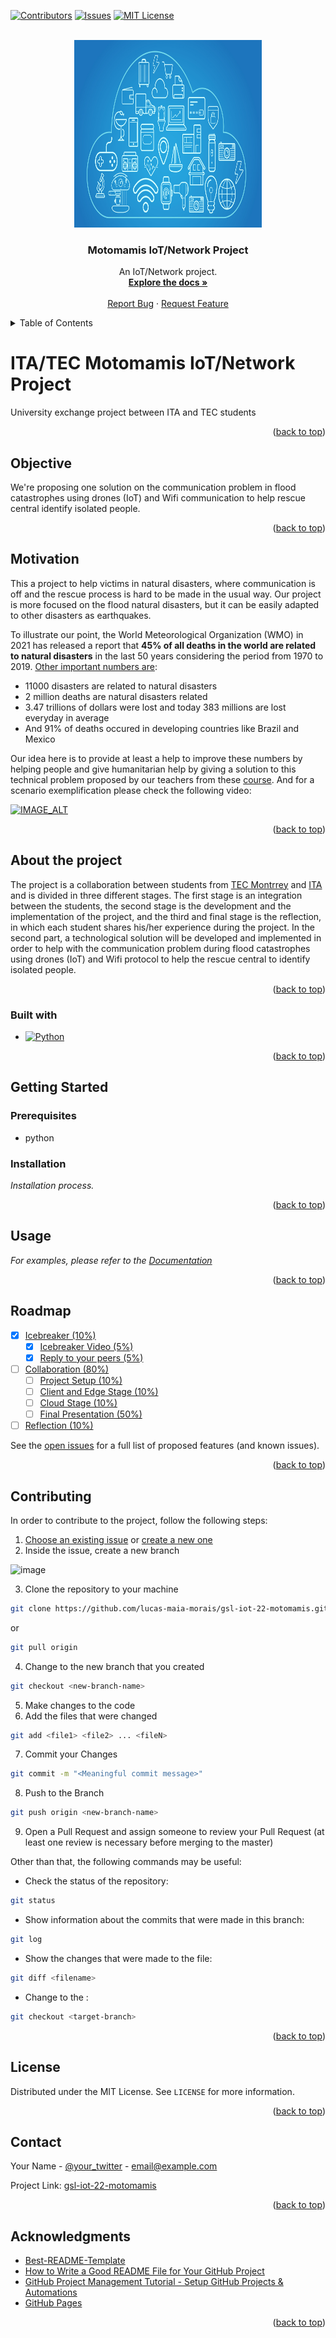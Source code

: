 <a name="readme-top"></a>

[![Contributors][contributors-shield]][contributors-url]
[![Issues][issues-shield]][issues-url]
[![MIT License][license-shield]][license-url]

<!-- PROJECT LOGO -->
<br />
<div align="center">
  <a href="https://github.com/lucas-maia-morais/gsl-iot-22-motomamis">
    <img src="images/logo.jpg" alt="Logo" width="300" height="300">
  </a>

  <h3 align="center">Motomamis IoT/Network Project</h3>

  <p align="center">
    An IoT/Network project.
    <br />
    <a href="https://github.com/lucas-maia-morais/gsl-iot-22-motomamis/tree/master/docs"><strong>Explore the docs »</strong></a>
    <br />
    <br />
    <a href="https://github.com/lucas-maia-morais/gsl-iot-22-motomamis/issues">Report Bug</a>
    ·
    <a href="https://github.com/lucas-maia-morais/gsl-iot-22-motomamis/issues">Request Feature</a>
  </p>
</div>

<!-- TABLE OF CONTENTS -->
<details>
  <summary>Table of Contents</summary>
  <ol>
    <li>
      <a href="#about-the-project">About The Project</a>
      <ul>
        <li><a href="#built-with">Built With</a></li>
      </ul>
    </li>
    <li>
      <a href="#getting-started">Getting Started</a>
      <ul>
        <li><a href="#prerequisites">Prerequisites</a></li>
        <li><a href="#installation">Installation</a></li>
      </ul>
    </li>
    <li><a href="#usage">Usage</a></li>
    <li><a href="#roadmap">Roadmap</a></li>
    <li><a href="#contributing">Contributing</a></li>
    <li><a href="#license">License</a></li>
    <li><a href="#contact">Contact</a></li>
    <li><a href="#acknowledgments">Acknowledgments</a></li>
  </ol>
</details>


# ITA/TEC Motomamis IoT/Network Project
University exchange project between ITA and TEC students


<p align="right">(<a href="#readme-top">back to top</a>)</p>


## Objective
We're proposing one solution on the communication problem in flood catastrophes using drones (IoT) and Wifi communication to help rescue central identify isolated people.

<p align="right">(<a href="#readme-top">back to top</a>)</p>

## Motivation
This a project to help victims in natural disasters, where communication is off and the rescue process is hard to be made in the usual way. Our project is more focused on the flood natural disasters, but it can be easily adapted to other disasters as earthquakes.

To illustrate our point, the World Meteorological Organization (WMO) in 2021 has released a report that **45% of all deaths in the world are related to natural disasters** in the last 50 years considering the period from 1970 to 2019. [Other important numbers are](https://brasil.un.org/pt-br/142679-desastres-naturais-foram-responsaveis-por-45-de-todas-mortes-nos-ultimos-50-anos-mostra-omm#:~:text=De%201970%20a%202019%2C%20os,trilh%C3%B5es%20de%20d%C3%B3lares%20em%20perdas):
- 11000 disasters are related to natural disasters
- 2 million deaths are natural disasters related
- 3.47 trillions of dollars were lost and today 383 millions are lost everyday in average
- And 91% of deaths occured in developing countries like Brazil and Mexico

Our idea here is to provide at least a help to improve these numbers by helping people and give humanitarian help by giving a solution to this technical problem proposed by our teachers from these [course](https://github.com/kabartsjc/gsl-iot-2022). And for a scenario exemplification please check the following video:

[![IMAGE_ALT](https://img.youtube.com/vi/PPkjYf4rd_E/0.jpg)](https://www.youtube.com/embed/PPkjYf4rd_E)

<p align="right">(<a href="#readme-top">back to top</a>)</p>


## About the project
The project is a collaboration between students from [TEC Montrrey](https://en.wikipedia.org/wiki/Monterrey_Institute_of_Technology_and_Higher_Education) and [ITA](https://en.wikipedia.org/wiki/Instituto_Tecnol%C3%B3gico_de_Aeron%C3%A1utica) and is divided in three different stages. The first stage is an integration between the students, the second stage is the development and the implementation of the project, and the third and final stage is the reflection, in which each student shares his/her experience during the project. 
In the second part, a technological solution will be developed and implemented in order to help with the communication problem during flood catastrophes using drones (IoT) and Wifi protocol to help the rescue central to identify isolated people. 

<p align="right">(<a href="#readme-top">back to top</a>)</p>

### Built with
* [![Python][Python]][Python-url]
<p align="right">(<a href="#readme-top">back to top</a>)</p>

<!-- GETTING STARTED -->
## Getting Started

### Prerequisites

* python


### Installation

_Installation process._


<p align="right">(<a href="#readme-top">back to top</a>)</p>

<!-- USAGE EXAMPLES -->
## Usage

_For examples, please refer to the [Documentation](https://github.com/lucas-maia-morais/gsl-iot-22-motomamis/tree/master/docs)_

<p align="right">(<a href="#readme-top">back to top</a>)</p>



<!-- ROADMAP -->
## Roadmap

- [x] [Icebreaker (10%)](https://github.com/kabartsjc/gsl-iot-2022/blob/main/DELIVERABLES.md#icebreaker)
    - [x] [Icebreaker Video (5%)](https://github.com/kabartsjc/gsl-iot-2022/blob/main/DELIVERABLES.md#ice_video)
    - [x] [Reply to your peers (5%)](https://github.com/kabartsjc/gsl-iot-2022/blob/main/DELIVERABLES.md#ice_reply)
- [ ] [Collaboration (80%)](https://github.com/kabartsjc/gsl-iot-2022/blob/main/DELIVERABLES.md#collaboration)
    - [ ] [Project Setup (10%)](https://github.com/kabartsjc/gsl-iot-2022/blob/main/DELIVERABLES.md#col_set)
    - [ ] [Client and Edge Stage (10%)](https://github.com/kabartsjc/gsl-iot-2022/blob/main/DELIVERABLES.md#col_cli)  
    - [ ] [Cloud Stage (10%)](https://github.com/kabartsjc/gsl-iot-2022/blob/main/DELIVERABLES.md#col_cloud)  
    - [ ] [Final Presentation (50%)](https://github.com/kabartsjc/gsl-iot-2022/blob/main/DELIVERABLES.md#col_ppt)  
- [ ] [Reflection (10%)](https://github.com/kabartsjc/gsl-iot-2022/blob/main/DELIVERABLES.md#reflection)

See the [open issues](https://github.com/lucas-maia-morais/gsl-iot-22-motomamis/issues) for a full list of proposed features (and known issues).

<p align="right">(<a href="#readme-top">back to top</a>)</p>



<!-- CONTRIBUTING -->
## Contributing

In order to contribute to the project, follow the following steps:

1. [Choose an existing issue](https://github.com/lucas-maia-morais/gsl-iot-22-motomamis/issues) or [create a new one](https://github.com/lucas-maia-morais/gsl-iot-22-motomamis/issues/new/choose) 
2. Inside the issue, create a new branch

![image](https://user-images.githubusercontent.com/60040236/201423672-63c70f87-7cce-4258-9a7c-5a21f5bbb086.png)

3. Clone the repository to your machine 
```sh
git clone https://github.com/lucas-maia-morais/gsl-iot-22-motomamis.git
```
or
```sh
git pull origin
```
4. Change to the new branch that you created 
```sh
git checkout <new-branch-name>
```
5. Make changes to the code
6. Add the files that were changed 
```sh
git add <file1> <file2> ... <fileN>
```
7. Commit your Changes 
```sh
git commit -m "<Meaningful commit message>"
```
8. Push to the Branch 
```sh
git push origin <new-branch-name>
```
9. Open a Pull Request and assign someone to review your Pull Request (at least one review is necessary before merging to the master)



Other than that, the following commands may be useful:
* Check the status of the repository:
```sh
git status
```
* Show information about the commits that were made in this branch: 
```sh
git log
```
* Show the changes that were made to the file: 
```sh
git diff <filename>
```
* Change to the <target-branch>:
```sh
git checkout <target-branch>
```



<p align="right">(<a href="#readme-top">back to top</a>)</p>



<!-- LICENSE -->
## License

Distributed under the MIT License. See `LICENSE` for more information.

<p align="right">(<a href="#readme-top">back to top</a>)</p>



<!-- CONTACT -->
## Contact

Your Name - [@your_twitter](https://twitter.com/your_username) - email@example.com

Project Link: [gsl-iot-22-motomamis](https://github.com/lucas-maia-morais/gsl-iot-22-motomamis)

<p align="right">(<a href="#readme-top">back to top</a>)</p>



<!-- ACKNOWLEDGMENTS -->
## Acknowledgments

* [Best-README-Template](https://github.com/othneildrew/Best-README-Template)
* [How to Write a Good README File for Your GitHub Project](https://www.freecodecamp.org/news/how-to-write-a-good-readme-file/)
* [GitHub Project Management Tutorial - Setup GitHub Projects & Automations](https://www.youtube.com/watch?v=ff5cBkPg-bQ)
* [GitHub Pages](https://pages.github.com)


<p align="right">(<a href="#readme-top">back to top</a>)</p>



[contributors-url]: https://github.com/lucas-maia-morais/gsl-iot-22-motomamis/graphs/contributors
[contributors-shield]: https://img.shields.io/github/contributors/othneildrew/Best-README-Template.svg?style=for-the-badge

[issues-shield]: https://img.shields.io/github/issues/othneildrew/Best-README-Template.svg?style=for-the-badge
[issues-url]: https://github.com/lucas-maia-morais/gsl-iot-22-motomamis/issues

[license-shield]: https://img.shields.io/github/license/othneildrew/Best-README-Template.svg?style=for-the-badge
[license-url]: https://github.com/lucas-maia-morais/gsl-iot-22-motomamis/blob/master/LICENSE

[Python]: https://img.shields.io/badge/python-000000?style=for-the-badge&logo=python&logoColor=white
[Python-url]: https://www.python.org/

